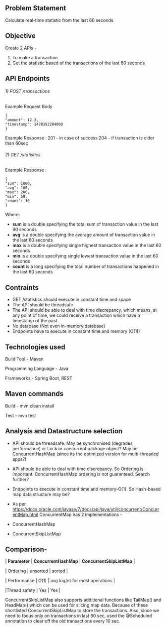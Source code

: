## Problem Statement
Calculate real-time statistic from the last 60 seconds

## Objective
Create 2 APIs -
1) To make a transaction
2) Get the statistic based of the transactions of the last 60 seconds

## API Endpoints
###### 1) POST /transactions

Example Request Body
```
{
"amount": 12.3,
"timestamp": 1478192204000
}
```

Example Response : 
201 - in case of success
204 - if transaction is older than 60sec		

###### 2) GET /statistics

Example Response :
```
{
"sum": 1000,
"avg": 100,
"max": 200,
"min": 50,
"count": 10
}
```
Where:
- **sum** is a double specifying the total sum of transaction value in the last 60 seconds
- **avg** is a double specifying the average amount of transaction value in the last 60
seconds
- **max** is a double specifying single highest transaction value in the last 60 seconds
- **min** is a double specifying single lowest transaction value in the last 60 seconds
- **count** is a long specifying the total number of transactions happened in the last 60
seconds

## Contraints
- GET /statistics should execute in constant time and space
- The API should be threadsafe
- The API should be able to deal with time discrepancy, which means, at any point of time, we could receive a transaction which have a timestamp of the past
- No database (Not even in-memory database)
- Endpoints have to execute in constant time and memory (O(1))

## Technologies used
Build Tool - Maven

Programming Language - Java

Frameworks - Spring Boot, REST

## Maven commands
Build - mvn clean install

Test - mvn test

## Analysis and Datastructure selection
- API should be threadsafe. May be synchronised (degrades performance) or Lock or concurrent package object? May be ConcurrentHashMap (since its the optimized version for multi-threaded apps?)
- API should be able to deal with time discrepancy. So Ordering is important. ConcurrentHashMap ordering is not guaranteed. Search further?
- Endpoints to execute in constant time and memory-O(1). So Hash-based map data structure may be?
- As per https://docs.oracle.com/javase/7/docs/api/java/util/concurrent/ConcurrentMap.html ConcurrentMap has 2 implementations -

- ConcurrentHashMap

- ConcurrentSkipListMap

## Comparison-
|	**Parameter**	    |	**ConcurrentHashMap**	|	**ConcurrentSkipListMap**					        |

|	Ordering	    |	unsorted			    |		sorted								              |

|  Performance	|	O(1)				      |	    avg	log(n)	for most operations		|

|Thread safety 	|	Yes					      |		Yes									                |


ConcurrentSkipListMap also supports additional functions like TailMap() and HeadMap() which can be used for slicing map data. 
Because of these shortlisted ConcurrentSkipListMap to store the transactions.
Also, since we need to focus only on transactions in last 60 sec, used the @Scheduled annotation to clear off the old transactions every 10 sec.


